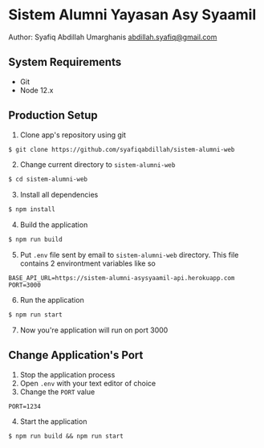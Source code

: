# Sistem Alumni Yayasan Asy Syaamil

Author: Syafiq Abdillah Umarghanis abdillah.syafiq@gmail.com
## System Requirements
- Git
- Node 12.x
## Production Setup

1. Clone app's repository using git
``` bash
$ git clone https://github.com/syafiqabdillah/sistem-alumni-web
```
2. Change current directory to `sistem-alumni-web`
``` bash
$ cd sistem-alumni-web
``` 
3. Install all dependencies 
``` bash
$ npm install
```
4. Build the application
``` bash
$ npm run build 
```
5. Put `.env` file sent by email to `sistem-alumni-web` directory. This file contains 2 environtment variables like so
```
BASE_API_URL=https://sistem-alumni-asysyaamil-api.herokuapp.com
PORT=3000
```
6. Run the application
``` bash
$ npm run start
```
7. Now you're application will run on port 3000
## Change Application's Port
1. Stop the application process
2. Open `.env` with your text editor of choice 
3. Change the `PORT` value
```
PORT=1234
```
4. Start the application 
```
$ npm run build && npm run start
```

